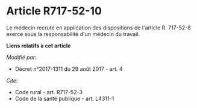# Article R717-52-10

Le médecin recruté en application des dispositions de l'article R. 717-52-8 exerce sous la responsabilité d'un médecin du
travail.

**Liens relatifs à cet article**

_Modifié par_:

  - Décret n°2017-1311 du 29 août 2017 - art. 4

_Cite_:

  - Code rural - art. R717-52-3
  - Code de la santé publique - art. L4311-1
